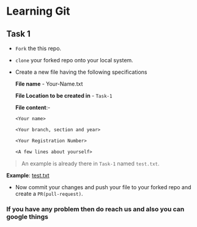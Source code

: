 # Learning Git

## Task 1

- `Fork` the this repo.  

- `clone` your forked repo onto your local system.

- Create a new file having the following specifications

    **File name** - Your-Name.txt

    **File Location to be created in** -  `Task-1`

    **File content**:-

    ``` txt
    <Your name>

    <Your branch, section and year>

    <Your Registration Number>

    <A few lines about yourself>

    ```

> An example is already there in `Task-1` named `test.txt`.

**Example**: [test.txt](test.txt)

- Now commit your changes and push your file to your forked repo and create a `PR(pull-request)`.

### If you have any problem then do reach us and also you can google things
